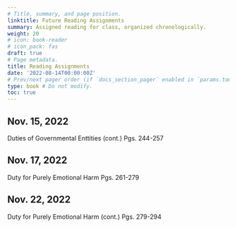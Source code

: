 ```yaml
---
# Title, summary, and page position.
linktitle: Future Reading Assignments
summary: Assigned reading for class, organized chronologically.
weight: 20
# icon: book-reader
# icon_pack: fas
draft: true
# Page metadata.
title: Reading Assignments
date: '2022-08-14T00:00:00Z'
# Prev/next pager order (if `docs_section_pager` enabled in `params.toml`)
type: book # Do not modify.
toc: true
---
```






## Nov. 15, 2022
Duties of Governmental Enttities (cont.) 
Pgs. 244-257

## Nov. 17, 2022
Duty for Purely Emotional Harm 
Pgs. 261-279

## Nov. 22, 2022
Duty for Purely Emotional Harm (cont.) 
Pgs. 279-294

